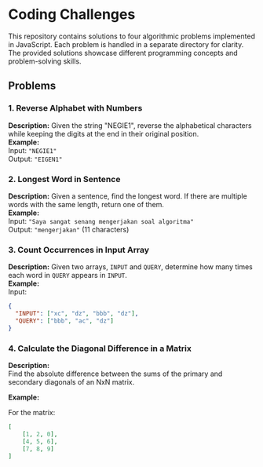 # Coding Challenges

This repository contains solutions to four algorithmic problems implemented in JavaScript. Each problem is handled in a separate directory for clarity. The provided solutions showcase different programming concepts and problem-solving skills.

## Problems

### 1. Reverse Alphabet with Numbers
**Description:** Given the string "NEGIE1", reverse the alphabetical characters while keeping the digits at the end in their original position.  
**Example:**  
Input: `"NEGIE1"`  
Output: `"EIGEN1"`

### 2. Longest Word in Sentence
**Description:** Given a sentence, find the longest word. If there are multiple words with the same length, return one of them.  
**Example:**  
Input: `"Saya sangat senang mengerjakan soal algoritma"`  
Output: `"mengerjakan"` (11 characters)

### 3. Count Occurrences in Input Array
**Description:** Given two arrays, `INPUT` and `QUERY`, determine how many times each word in `QUERY` appears in `INPUT`.  
**Example:**  
Input:  
```json
{
  "INPUT": ["xc", "dz", "bbb", "dz"],
  "QUERY": ["bbb", "ac", "dz"]
}
```

### 4. Calculate the Diagonal Difference in a Matrix
**Description:**  
Find the absolute difference between the sums of the primary and secondary diagonals of an NxN matrix.

**Example:**

For the matrix:
```json
[
    [1, 2, 0],
    [4, 5, 6],
    [7, 8, 9]
]

